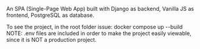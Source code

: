 An SPA (Single-Page Web App) built with Django as backend, Vanilla JS as frontend, PostgreSQL as database.

To see the project, in the root folder issue: docker compose up --build
NOTE: .env files are included in order to make the project easily viewable, since it is NOT a production project.
